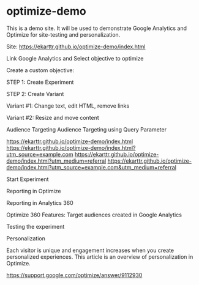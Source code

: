 # optimize-demo
This is a demo site. It will be used to demonstrate Google Analytics and Optimize for site-testing and personalization. 

Site: https://ekarttr.github.io/optimize-demo/index.html 

Link Google Analytics and Select objective to optimize




Create a custom objective:




STEP 1: Create Experiment




STEP 2: Create Variant 

Variant #1: Change text, edit HTML, remove links


Variant #2: Resize and move content 




Audience Targeting 
Audience Targeting using Query Parameter

https://ekarttr.github.io/optimize-demo/index.html 
https://ekarttr.github.io/optimize-demo/index.html?utm_source=example.com 
https://ekarttr.github.io/optimize-demo/index.html?utm_medium=referral 
https://ekarttr.github.io/optimize-demo/index.html?utm_source=example.com&utm_medium=referral 

 


Start Experiment



Reporting in Optimize





Reporting in Analytics 360



Optimize 360 Features: Target audiences created in Google Analytics



Testing the experiment


Personalization

Each visitor is unique and engagement increases when you create personalized experiences. This article is an overview of personalization in Optimize.

https://support.google.com/optimize/answer/9112930
